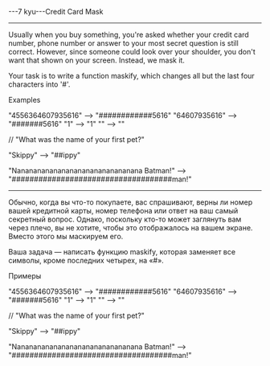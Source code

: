 ---7 kyu---Credit Card Mask

---

Usually when you buy something, you're asked whether your credit card number, phone number or answer to your most secret question is still correct. However, since someone could look over your shoulder, you don't want that shown on your screen. Instead, we mask it.

Your task is to write a function maskify, which changes all but the last four characters into '#'.

Examples

"4556364607935616" --> "############5616"
     "64607935616" -->      "#######5616"
               "1" -->                "1"
                "" -->                 ""

// "What was the name of your first pet?"

"Skippy" --> "##ippy"

"Nananananananananananananananana Batman!"
-->
"####################################man!"

---

Обычно, когда вы что-то покупаете, вас спрашивают, верны ли номер вашей кредитной карты, номер телефона или ответ на ваш самый секретный вопрос. Однако, поскольку кто-то может заглянуть вам через плечо, вы не хотите, чтобы это отображалось на вашем экране. Вместо этого мы маскируем его.

Ваша задача — написать функцию maskify, которая заменяет все символы, кроме последних четырех, на «#».

Примеры

"4556364607935616" --> "############5616"
     "64607935616" -->      "#######5616"
               "1" -->                "1"
                "" -->                 ""

// "What was the name of your first pet?"

"Skippy" --> "##ippy"

"Nananananananananananananananana Batman!"
-->
"####################################man!"
